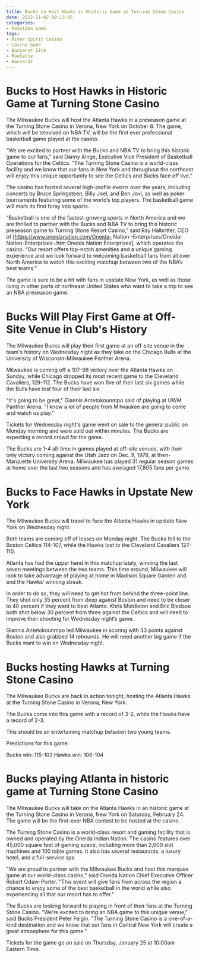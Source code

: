 ```yaml
---
title: Bucks to Host Hawks in Historic Game at Turning Stone Casino
date: 2022-11-02 09:13:05
categories:
- Poseidon Game
tags:
- River Spirit Casino
- Casino Game
- Baccarat Site
- Roulette
- Baccarat
---
```



#  Bucks to Host Hawks in Historic Game at Turning Stone Casino

The Milwaukee Bucks will host the Atlanta Hawks in a preseason game at the Turning Stone Casino in Verona, New York on October 8. The game, which will be televised on NBA TV, will be the first ever professional basketball game played at the casino.

“We are excited to partner with the Bucks and NBA TV to bring this historic game to our fans,” said Danny Ainge, Executive Vice President of Basketball Operations for the Celtics. “The Turning Stone Casino is a world-class facility and we know that our fans in New York and throughout the northeast will enjoy this unique opportunity to see the Celtics and Bucks face off live.”

The casino has hosted several high-profile events over the years, including concerts by Bruce Springsteen, Billy Joel, and Bon Jovi, as well as poker tournaments featuring some of the world’s top players. The basketball game will mark its first foray into sports.

“Basketball is one of the fastest-growing sports in North America and we are thrilled to partner with the Bucks and NBA TV to bring this historic preseason game to Turning Stone Resort Casino,” said Ray Halbritter, CEO of [https://www.oneidanation.com/Oneida- Nation -Enterprises/Oneida-Nation-Enterprises-.htm Oneida Nation Enterprises], which operates the casino. “Our resort offers top-notch amenities and a unique gaming experience and we look forward to welcoming basketball fans from all over North America to watch this exciting matchup between two of the NBA’s best teams.”

The game is sure to be a hit with fans in upstate New York, as well as those living in other parts of northeast United States who want to take a trip to see an NBA preseason game.

#  Bucks Will Play First Game at Off-Site Venue in Club's History

The Milwaukee Bucks will play their first game at an off-site venue in the team's history on Wednesday night as they take on the Chicago Bulls at the University of Wisconsin-Milwaukee Panther Arena.

Milwaukee is coming off a 107-98 victory over the Atlanta Hawks on Sunday, while Chicago dropped its most recent game to the Cleveland Cavaliers, 129-112. The Bucks have won five of their last six games while the Bulls have lost four of their last six.

"It's going to be great," Giannis Antetokounmpo said of playing at UWM Panther Arena. "I know a lot of people from Milwaukee are going to come and watch us play."

Tickets for Wednesday night's game went on sale to the general public on Monday morning and were sold out within minutes. The Bucks are expecting a record crowd for the game.

The Bucks are 1-4 all-time in games played at off-site venues, with their only victory coming against the Utah Jazz on Dec. 9, 1978, at then-Marquette University Arena. Milwaukee has played 31 regular season games at home over the last two seasons and has averaged 17,805 fans per game.

#  Bucks to Face Hawks in Upstate New York

The Milwaukee Bucks will travel to face the Atlanta Hawks in upstate New York on Wednesday night.

Both teams are coming off of losses on Monday night. The Bucks fell to the Boston Celtics 114-107, while the Hawks lost to the Cleveland Cavaliers 127-110.

Atlanta has had the upper hand in this matchup lately, winning the last seven meetings between the two teams. This time around, Milwaukee will look to take advantage of playing at home in Madison Square Garden and end the Hawks’ winning streak.

In order to do so, they will need to get hot from behind the three-point line. They shot only 35 percent from deep against Boston and need to be closer to 40 percent if they want to beat Atlanta. Khris Middleton and Eric Bledsoe both shot below 30 percent from three against the Celtics and will need to improve their shooting for Wednesday night’s game.

 Giannis Antetokounmpo led Milwaukee in scoring with 33 points against Boston and also grabbed 14 rebounds. He will need another big game if the Bucks want to win on Wednesday night.

#  Bucks hosting Hawks at Turning Stone Casino

The Milwaukee Bucks are back in action tonight, hosting the Atlanta Hawks at the Turning Stone Casino in Verona, New York.

The Bucks come into this game with a record of 3-2, while the Hawks have a record of 2-3.

This should be an entertaining matchup between two young teams.

Predictions for this game:


Bucks win: 115-103
Hawks win: 106-104

#  Bucks playing Atlanta in historic game at Turning Stone Casino

The Milwaukee Bucks will take on the Atlanta Hawks in an historic game at the Turning Stone Casino in Verona, New York on Saturday, February 24. The game will be the first-ever NBA contest to be hosted at the casino.

The Turning Stone Casino is a world-class resort and gaming facility that is owned and operated by the Oneida Indian Nation. The casino features over 45,000 square feet of gaming space, including more than 2,000 slot machines and 100 table games. It also has several restaurants, a luxury hotel, and a full-service spa.

"We are proud to partner with the Milwaukee Bucks and host this marquee game at our world-class casino," said Oneida Nation Chief Executive Officer Robert Odawi Porter. "This event will give fans from across the region a chance to enjoy some of the best basketball in the world while also experiencing all that our resort has to offer."

The Bucks are looking forward to playing in front of their fans at the Turning Stone Casino. "We're excited to bring an NBA game to this unique venue," said Bucks President Peter Feigin. "The Turning Stone Casino is a one-of-a-kind destination and we know that our fans in Central New York will create a great atmosphere for this game."

Tickets for the game go on sale on Thursday, January 25 at 10:00am Eastern Time.